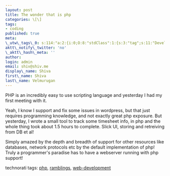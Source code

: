 ```yaml
---
layout: post
title: The wonder that is php
categories: \[\]
tags:
- coding
published: true
meta:
\_utw\_tags\_0: s:114:"a:2:{i:0;O:8:"stdClass":1:{s:3:"tag";s:11:"Development";}i:1;O:8:"stdClass":1:{s:3:"tag";s:15:"Random-Thoughts";}}";
aktt\_notify\_twitter: 'no'
\_aktt\_hash\_meta: ''
author:
login: admin
email: shiv@shiv.me
display\_name: Shiva
first\_name: Shiva
last\_name: Velmurugan
---
```


PHP is an incredibly easy to use scripting language and yesterday I had my first meeting with it.

Yeah, I know I support and fix some issues in wordpress, but that just requires programming knowledge, and not exactly great php exposure. But yesterday, I wrote a small tool to track some timesheet info, in php and the whole thing took about 1.5 hours to complete. Slick UI, storing and retreiving from DB et al!

Simply amazed by the depth and breadth of support for other resources like databases, network protocols etc by the default implementation of php! Truly a programmer's paradise has to have a webserver running with php support!

technorati tags: [php][0], [ramblings][1], [web-development][2]



[0]: http://technorati.com/tag/php
[1]: http://technorati.com/tag/ramblings
[2]: http://technorati.com/tag/web-development
